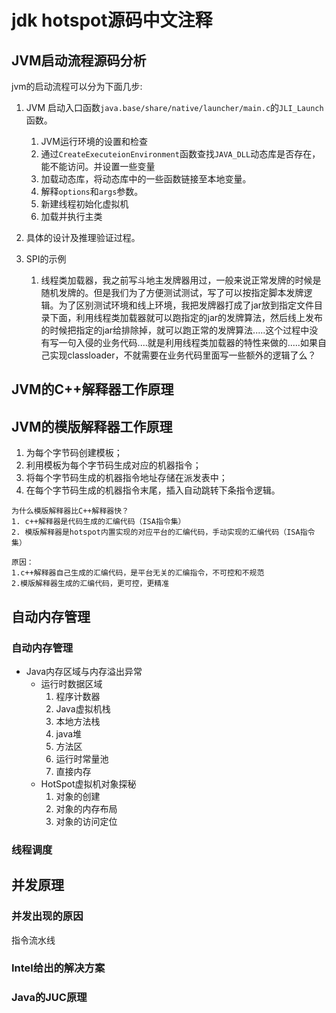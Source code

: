 # jdk hotspot源码中文注释

## JVM启动流程源码分析

jvm的启动流程可以分为下面几步:

1. JVM 启动入口函数`java.base/share/native/launcher/main.c`的`JLI_Launch`函数。
   1. JVM运行环境的设置和检查
   2. 通过`CreateExecuteionEnvironment`函数查找`JAVA_DLL`动态库是否存在，能不能访问。并设置一些变量
   3. 加载动态库，将动态库中的一些函数链接至本地变量。
   4. 解释`options`和`args`参数。
   5. 新建线程初始化虚拟机
   6. 加载并执行主类

2. 具体的设计及推理验证过程。

3. SPI的示例
   1. 线程类加载器，我之前写斗地主发牌器用过，一般来说正常发牌的时候是随机发牌的。但是我们为了方便测试测试，写了可以按指定脚本发牌逻辑。为了区别测试环境和线上环境，我把发牌器打成了jar放到指定文件目录下面，利用线程类加载器就可以跑指定的jar的发牌算法，然后线上发布的时候把指定的jar给排除掉，就可以跑正常的发牌算法.....这个过程中没有写一句入侵的业务代码....就是利用线程类加载器的特性来做的.....如果自己实现classloader，不就需要在业务代码里面写一些额外的逻辑了么？

## JVM的C++解释器工作原理

## JVM的模版解释器工作原理
1. 为每个字节码创建模板；
2. 利用模板为每个字节码生成对应的机器指令；
3. 将每个字节码生成的机器指令地址存储在派发表中；
4. 在每个字节码生成的机器指令末尾，插入自动跳转下条指令逻辑。

```
为什么模版解释器比C++解释器快？
1. c++解释器是代码生成的汇编代码（ISA指令集）
2. 模版解释器是hotspot内置实现的对应平台的汇编代码，手动实现的汇编代码（ISA指令集）

原因：
1.c++解释器自己生成的汇编代码，是平台无关的汇编指令，不可控和不规范
2.模版解释器生成的汇编代码，更可控，更精准
```

## 自动内存管理

### 自动内存管理

* Java内存区域与内存溢出异常
   * 运行时数据区域
      1. 程序计数器
      2. Java虚拟机栈
      3. 本地方法栈
      4. java堆
      5. 方法区
      6. 运行时常量池
      7. 直接内存
   * HotSpot虚拟机对象探秘
      1. 对象的创建
      2. 对象的内存布局
      3. 对象的访问定位

### 线程调度

## 并发原理
### 并发出现的原因
指令流水线
### Intel给出的解决方案
### Java的JUC原理
